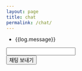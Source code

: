 ```yaml
---
layout: page
title: chat
permalink: /chat/
---
```

<div class='chat' ng-controller='appCtl'>
  <div class="chat_mid">
    <ul class="log">
      <li ng-repeat='log in chat_logs | reverse'>
        {{log.message}}
    </ul>
  </div>

  <div class="chat_bot">
      <div class='col-md-11 chat_op'>
        <input type="text" class="form-control" ng-model="msg" my-Enter="insertmsg_angular()">
      </div>
      <div class='col-md-1 chat_op' >
        <button type="button" class="btn btn-primary center-block" ng-click='insertmsg_angular()' >채팅 보내기</button>
      </div>
  </div>
</div>
